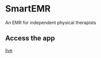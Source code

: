 # SmartEMR
An EMR for independent physical therapists
 
## Access the app
[live](https://d18umyxvxdcfnb.cloudfront.net/)
